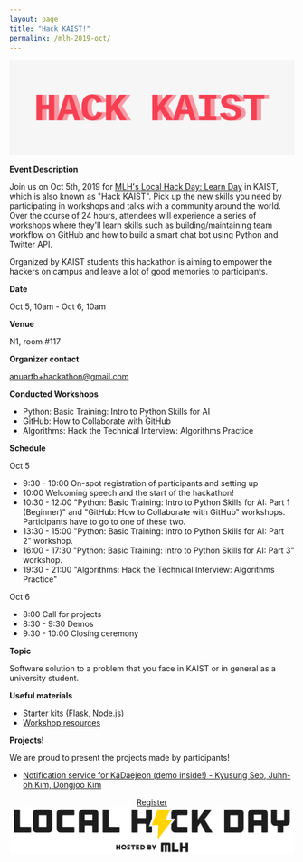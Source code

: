 ```yaml
---
layout: page
title: "Hack KAIST!"
permalink: /mlh-2019-oct/
---
```

<div>
<img class="col three" src="/img/hack_kaist_logo.png">
<br/>
</div>


**Event Description**

Join us on Oct 5th, 2019 for [MLH's Local Hack Day: Learn Day](https://localhackday.mlh.io/learn) in KAIST, which is also known as "Hack KAIST". Pick up the new skills you need by participating in workshops and talks with a community around the world. Over the course of 24 hours, attendees will experience a series of workshops where they'll learn skills such as building/maintaining team workflow on GitHub and how to build a smart chat bot using Python and Twitter API.

Organized by KAIST students this hackathon is aiming to empower the hackers on campus and leave a lot of good memories to participants.

**Date**

Oct 5, 10am - Oct 6, 10am

**Venue**

N1, room #117

**Organizer contact**

anuartb+hackathon@gmail.com

**Conducted Workshops**
- Python: Basic Training: Intro to Python Skills for AI
- GitHub: How to Collaborate with GitHub
- Algorithms: Hack the Technical Interview: Algorithms Practice

**Schedule**

Oct 5
-   9:30 - 10:00 On-spot registration of participants and setting up
-   10:00 Welcoming speech and the start of the hackathon!
-   10:30 - 12:00 "Python: Basic Training: Intro to Python Skills for AI: Part 1 (Beginner)" and "GitHub: How to Collaborate with GitHub" workshops. Participants have to go to one of these two.
-   13:30 - 15:00 "Python: Basic Training: Intro to Python Skills for AI: Part 2" workshop.
-   16:00 - 17:30 "Python: Basic Training: Intro to Python Skills for AI: Part 3" workshop.
-   19:30 - 21:00 "Algorithms: Hack the Technical Interview: Algorithms Practice"

Oct 6
-   8:00 Call for projects
-   8:30 - 9:30 Demos
-   9:30 - 10:00 Closing ceremony

**Topic**

Software solution to a problem that you face in KAIST or in general as a university student.

**Useful materials**
- [Starter kits (Flask, Node.js)](https://hack.mlh.io/learn/)
- [Workshop resources](http://mlhlocal.host/lhd-resources)

**Projects!**

We are proud to present the projects made by participants!

- [Notification service for KaDaejeon (demo inside!) - Kyusung Seo, Juhn-oh Kim, Dongjoo Kim](https://github.com/seo3650/KDJ_project)

<div class="button_cont" align="center"><a class="example_c" href="https://my.mlh.io/oauth/authorize?client_id=0fc2ffee13b95bccefb78b509cb6535b52f1a377d68be4f6c0c6768b5df2295f&redirect_uri=http://organize.mlh.io/participants/events/2101-hack-kaist/register&response_type=token" target="_blank" rel="nofollow noopener">Register</a></div>

<img class="col three" src="/img/local_hack_day.png">
